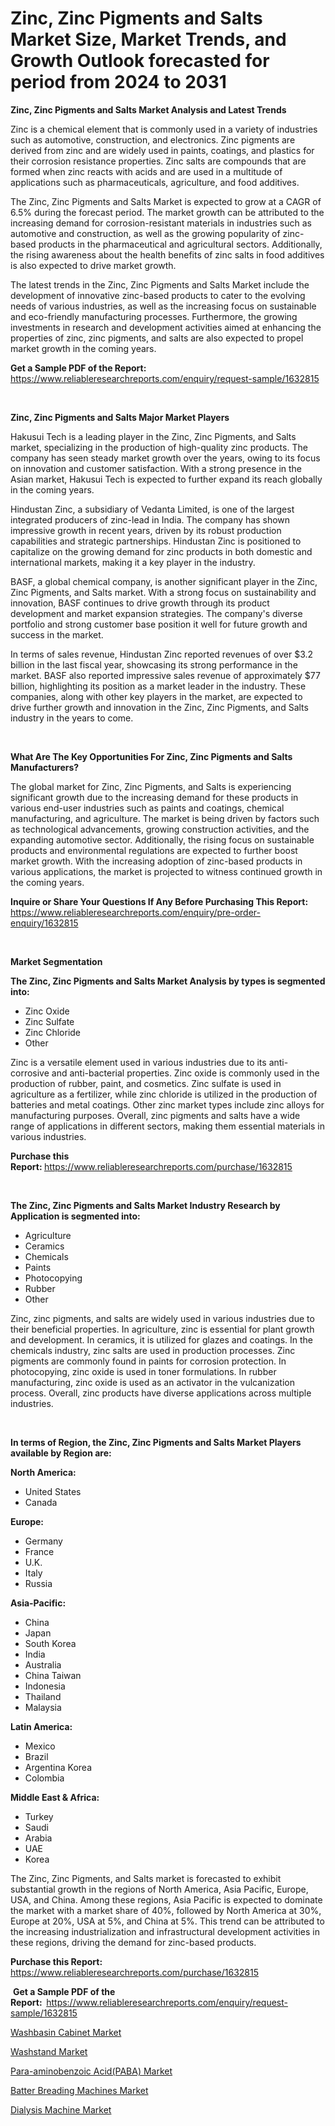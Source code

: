 <p><h1>Zinc, Zinc Pigments and Salts Market Size, Market Trends, and Growth Outlook forecasted for period from 2024 to 2031</h1></p><p><strong>Zinc, Zinc Pigments and Salts Market Analysis and Latest Trends</strong></p>
<p><p>Zinc is a chemical element that is commonly used in a variety of industries such as automotive, construction, and electronics. Zinc pigments are derived from zinc and are widely used in paints, coatings, and plastics for their corrosion resistance properties. Zinc salts are compounds that are formed when zinc reacts with acids and are used in a multitude of applications such as pharmaceuticals, agriculture, and food additives.</p><p>The Zinc, Zinc Pigments and Salts Market is expected to grow at a CAGR of 6.5% during the forecast period. The market growth can be attributed to the increasing demand for corrosion-resistant materials in industries such as automotive and construction, as well as the growing popularity of zinc-based products in the pharmaceutical and agricultural sectors. Additionally, the rising awareness about the health benefits of zinc salts in food additives is also expected to drive market growth.</p><p>The latest trends in the Zinc, Zinc Pigments and Salts Market include the development of innovative zinc-based products to cater to the evolving needs of various industries, as well as the increasing focus on sustainable and eco-friendly manufacturing processes. Furthermore, the growing investments in research and development activities aimed at enhancing the properties of zinc, zinc pigments, and salts are also expected to propel market growth in the coming years.</p></p>
<p><strong>Get a Sample PDF of the Report:&nbsp;</strong> <a href="https://www.reliableresearchreports.com/enquiry/request-sample/1632815">https://www.reliableresearchreports.com/enquiry/request-sample/1632815</a></p>
<p>&nbsp;</p>
<p><strong>Zinc, Zinc Pigments and Salts Major Market Players</strong></p>
<p><p>Hakusui Tech is a leading player in the Zinc, Zinc Pigments, and Salts market, specializing in the production of high-quality zinc products. The company has seen steady market growth over the years, owing to its focus on innovation and customer satisfaction. With a strong presence in the Asian market, Hakusui Tech is expected to further expand its reach globally in the coming years.</p><p>Hindustan Zinc, a subsidiary of Vedanta Limited, is one of the largest integrated producers of zinc-lead in India. The company has shown impressive growth in recent years, driven by its robust production capabilities and strategic partnerships. Hindustan Zinc is positioned to capitalize on the growing demand for zinc products in both domestic and international markets, making it a key player in the industry.</p><p>BASF, a global chemical company, is another significant player in the Zinc, Zinc Pigments, and Salts market. With a strong focus on sustainability and innovation, BASF continues to drive growth through its product development and market expansion strategies. The company's diverse portfolio and strong customer base position it well for future growth and success in the market.</p><p>In terms of sales revenue, Hindustan Zinc reported revenues of over $3.2 billion in the last fiscal year, showcasing its strong performance in the market. BASF also reported impressive sales revenue of approximately $77 billion, highlighting its position as a market leader in the industry. These companies, along with other key players in the market, are expected to drive further growth and innovation in the Zinc, Zinc Pigments, and Salts industry in the years to come.</p></p>
<p>&nbsp;</p>
<p><strong>What Are The Key Opportunities For Zinc, Zinc Pigments and Salts Manufacturers?</strong></p>
<p><p>The global market for Zinc, Zinc Pigments, and Salts is experiencing significant growth due to the increasing demand for these products in various end-user industries such as paints and coatings, chemical manufacturing, and agriculture. The market is being driven by factors such as technological advancements, growing construction activities, and the expanding automotive sector. Additionally, the rising focus on sustainable products and environmental regulations are expected to further boost market growth. With the increasing adoption of zinc-based products in various applications, the market is projected to witness continued growth in the coming years.</p></p>
<p><strong>Inquire or Share Your Questions If Any Before Purchasing This Report:</strong> <a href="https://www.reliableresearchreports.com/enquiry/pre-order-enquiry/1632815">https://www.reliableresearchreports.com/enquiry/pre-order-enquiry/1632815</a></p>
<p>&nbsp;</p>
<p><strong>Market Segmentation</strong></p>
<p><strong>The Zinc, Zinc Pigments and Salts Market Analysis by types is segmented into:</strong></p>
<p><ul><li>Zinc Oxide</li><li>Zinc Sulfate</li><li>Zinc Chloride</li><li>Other</li></ul></p>
<p><p>Zinc is a versatile element used in various industries due to its anti-corrosive and anti-bacterial properties. Zinc oxide is commonly used in the production of rubber, paint, and cosmetics. Zinc sulfate is used in agriculture as a fertilizer, while zinc chloride is utilized in the production of batteries and metal coatings. Other zinc market types include zinc alloys for manufacturing purposes. Overall, zinc pigments and salts have a wide range of applications in different sectors, making them essential materials in various industries.</p></p>
<p><strong>Purchase this Report:&nbsp;</strong><a href="https://www.reliableresearchreports.com/purchase/1632815">https://www.reliableresearchreports.com/purchase/1632815</a></p>
<p>&nbsp;</p>
<p><strong>The Zinc, Zinc Pigments and Salts Market Industry Research by Application is segmented into:</strong></p>
<p><ul><li>Agriculture</li><li>Ceramics</li><li>Chemicals</li><li>Paints</li><li>Photocopying</li><li>Rubber</li><li>Other</li></ul></p>
<p><p>Zinc, zinc pigments, and salts are widely used in various industries due to their beneficial properties. In agriculture, zinc is essential for plant growth and development. In ceramics, it is utilized for glazes and coatings. In the chemicals industry, zinc salts are used in production processes. Zinc pigments are commonly found in paints for corrosion protection. In photocopying, zinc oxide is used in toner formulations. In rubber manufacturing, zinc oxide is used as an activator in the vulcanization process. Overall, zinc products have diverse applications across multiple industries.</p></p>
<p>&nbsp;</p>
<p><strong>In terms of Region, the Zinc, Zinc Pigments and Salts Market Players available by Region are:</strong></p>
<p>
    <p> <strong> North America: </strong>
        <ul>
            <li>United States</li>
            <li>Canada</li>
        </ul>
        </p> 
    <p> <strong> Europe: </strong>
        <ul>
            <li>Germany</li>
            <li>France</li>
            <li>U.K.</li>
            <li>Italy</li>
            <li>Russia</li>
        </ul>
        </p> 
    <p> <strong> Asia-Pacific: </strong>
        <ul>
            <li>China</li>
            <li>Japan</li>
            <li>South Korea</li>
            <li>India</li>
            <li>Australia</li>
            <li>China Taiwan</li>
            <li>Indonesia</li>
            <li>Thailand</li>
            <li>Malaysia</li>
        </ul>
        </p> 
    <p> <strong> Latin America: </strong>
        <ul>
            <li>Mexico</li>
            <li>Brazil</li>
            <li>Argentina Korea</li>
            <li>Colombia</li>
        </ul>
        </p> 
    <p> <strong> Middle East & Africa: </strong>
        <ul>
            <li>Turkey</li>
            <li>Saudi</li>
            <li>Arabia</li>
            <li>UAE</li>
            <li>Korea</li>
        </ul>
    </p>
    </p>
<p><p>The Zinc, Zinc Pigments, and Salts market is forecasted to exhibit substantial growth in the regions of North America, Asia Pacific, Europe, USA, and China. Among these regions, Asia Pacific is expected to dominate the market with a market share of 40%, followed by North America at 30%, Europe at 20%, USA at 5%, and China at 5%. This trend can be attributed to the increasing industrialization and infrastructural development activities in these regions, driving the demand for zinc-based products.</p></p>
<p><strong>Purchase this Report: </strong><a href="https://www.reliableresearchreports.com/purchase/1632815">https://www.reliableresearchreports.com/purchase/1632815</a></p>
<p>&nbsp;<strong>Get a Sample PDF of the Report:&nbsp;&nbsp;</strong><a href="https://www.reliableresearchreports.com/enquiry/request-sample/1632815">https://www.reliableresearchreports.com/enquiry/request-sample/1632815</a></p>
<p><strong></strong></p>
<p><p><a href="https://view.publitas.com/reportprime-1/washbasin-cabinet-market-share-market-new-trends-analysis-report-by-type-by-application-by-end-use-by-region-and-segment-forecasts-2024-2031/">Washbasin Cabinet Market</a></p><p><a href="https://view.publitas.com/reportprime-1/washstand-market-size-focuses-on-market-dynamics-in-depth-analysis-and-future-projections-of-its-market-forecasted-for-period-from-2024-to-2031/">Washstand Market</a></p><p><a href="https://chivalrous-flock-a86.notion.site/Para-aminobenzoic-Acid-PABA-Market-Size-Focuses-on-Market-Dynamics-In-Depth-Analysis-and-Future-Pr-b811c8354a6d431a827a06ac19e91c07">Para-aminobenzoic Acid(PABA) Market</a></p><p><a href="https://github.com/JameTravis/Market-Research-Report-List-4/blob/main/batter-breading-machines-market.md">Batter Breading Machines Market</a></p><p><a href="https://angry-finch-aaf.notion.site/Dialysis-Machine-Market-Furnish-Information-about-Market-Size-Market-Share-Market-Dynamics-and-Pr-9b893cc5ca574fb5807005e3dce5f489">Dialysis Machine Market</a></p></p>